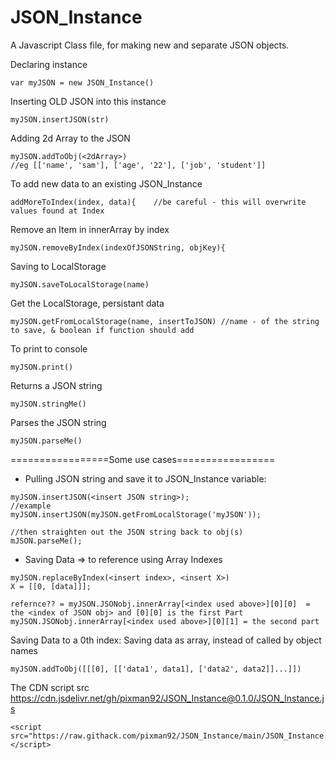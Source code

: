 # JSON_Instance

A Javascript Class file, for making new and separate JSON objects.

Declaring instance
```
var myJSON = new JSON_Instance()
```

Inserting OLD JSON into this instance
```
myJSON.insertJSON(str)
```

Adding 2d Array to the JSON
```
myJSON.addToObj(<2dArray>)
//eg [['name', 'sam'], ['age', '22'], ['job', 'student']]
```
To add new data to an existing JSON_Instance
```
addMoreToIndex(index, data){    //be careful - this will overwrite values found at Index
```


Remove an Item in innerArray by index
```
myJSON.removeByIndex(indexOfJSONString, objKey){
```

Saving to LocalStorage
```
myJSON.saveToLocalStorage(name)
```

Get the LocalStorage, persistant data
```
myJSON.getFromLocalStorage(name, insertToJSON) //name - of the string to save, & boolean if function should add 
```

To print to console
```
myJSON.print()
```

Returns a JSON string
```
myJSON.stringMe()
```

Parses the JSON string
```
myJSON.parseMe()
```

=================Some use cases=================

- Pulling JSON string and save it to JSON_Instance variable:
```
myJSON.insertJSON(<insert JSON string>);
//example
myJSON.insertJSON(myJSON.getFromLocalStorage('myJSON'));

//then straighten out the JSON string back to obj(s)
mJSON.parseMe();
```

- Saving Data => to reference using Array Indexes
```
myJSON.replaceByIndex(<insert index>, <insert X>)
X = [[0, [data]]];

refernce?? = myJSON.JSONobj.innerArray[<index used above>][0][0]  = the <index of JSON obj> and [0][0] is the first Part
myJSON.JSONobj.innerArray[<index used above>][0][1] = the second part
```

Saving Data to a 0th index: Saving data as array, instead of called by object names
```
myJSON.addToObj([[[0], [['data1', data1], ['data2', data2]]...]])
```


The CDN script src
https://cdn.jsdelivr.net/gh/pixman92/JSON_Instance@0.1.0/JSON_Instance.js

```
<script src="https://raw.githack.com/pixman92/JSON_Instance/main/JSON_Instance.js"></script>
```


